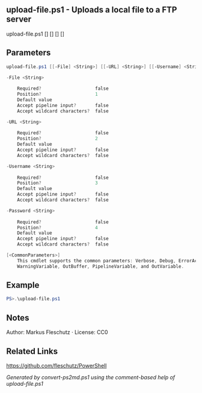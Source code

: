 ## upload-file.ps1 - Uploads a local file to a FTP server

upload-file.ps1 [<File>] [<URL>] [<Username>] [<Password>]

## Parameters
```powershell
upload-file.ps1 [[-File] <String>] [[-URL] <String>] [[-Username] <String>] [[-Password] <String>] [<CommonParameters>]

-File <String>
    
    Required?                    false
    Position?                    1
    Default value                
    Accept pipeline input?       false
    Accept wildcard characters?  false

-URL <String>
    
    Required?                    false
    Position?                    2
    Default value                
    Accept pipeline input?       false
    Accept wildcard characters?  false

-Username <String>
    
    Required?                    false
    Position?                    3
    Default value                
    Accept pipeline input?       false
    Accept wildcard characters?  false

-Password <String>
    
    Required?                    false
    Position?                    4
    Default value                
    Accept pipeline input?       false
    Accept wildcard characters?  false

[<CommonParameters>]
    This cmdlet supports the common parameters: Verbose, Debug, ErrorAction, ErrorVariable, WarningAction, 
    WarningVariable, OutBuffer, PipelineVariable, and OutVariable.
```

## Example
```powershell
PS>.\upload-file.ps1
```


## Notes
Author: Markus Fleschutz · License: CC0

## Related Links
https://github.com/fleschutz/PowerShell

*Generated by convert-ps2md.ps1 using the comment-based help of upload-file.ps1*
